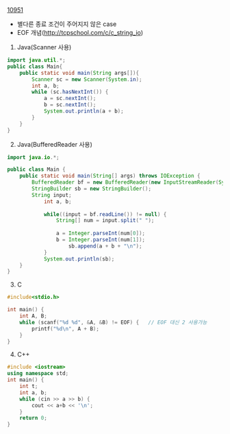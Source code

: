 [10951](https://www.acmicpc.net/problem/10951)

- 별다른 종료 조건이 주어지지 않은 case
- EOF 개념(http://tcpschool.com/c/c_string_io)

1. Java(Scanner 사용)
```java
import java.util.*;
public class Main{
    public static void main(String args[]){
        Scanner sc = new Scanner(System.in);
        int a, b;
        while (sc.hasNextInt()) {
            a = sc.nextInt();
            b = sc.nextInt();
            System.out.println(a + b);
        }
    }
}
```

2. Java(BufferedReader 사용)
```java
import java.io.*;

public class Main {
	public static void main(String[] args) throws IOException {
		BufferedReader bf = new BufferedReader(new InputStreamReader(System.in));
		StringBuilder sb = new StringBuilder();
		String input;
        	int a, b;
        
       		while((input = bf.readLine()) != null) {
        		String[] num = input.split(" ");
        	
        		a = Integer.parseInt(num[0]);
        		b = Integer.parseInt(num[1]);
            		sb.append(a + b + "\n");
        	}
        	System.out.println(sb);
	}
}
```

3. C
```c
#include<stdio.h>

int main() {
	int A, B;
	while (scanf("%d %d", &A, &B) != EOF) {   // EOF 대신 2 사용가능
		printf("%d\n", A + B);
	}
}
```

4. C++
```c++
#include <iostream>
using namespace std;
int main() {
    int t;
    int a, b;
    while (cin >> a >> b) {
        cout << a+b << '\n';
    }
    return 0;
}
```
